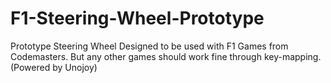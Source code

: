 # F1-Steering-Wheel-Prototype
Prototype Steering Wheel Designed to be used with F1 Games from Codemasters. But any other games should work fine through key-mapping. (Powered by Unojoy)
